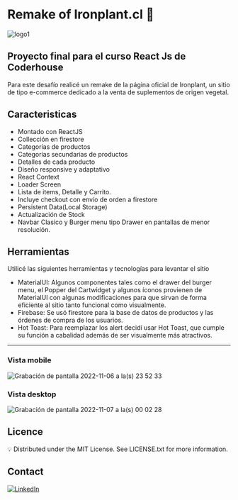# Remake of Ironplant.cl 🌱
![logo1](https://user-images.githubusercontent.com/87249022/200217369-068dad68-8e32-4a4e-be20-75f6f47581c2.png)

## Proyecto final para el curso React Js de Coderhouse

Para este desafío realicé un remake de la página oficial de Ironplant, un sitio de tipo  e-commerce dedicado a la venta de suplementos de origen vegetal. 

## Caracteristicas
- Montado con ReactJS
- Collección en firestore
- Categorías de productos
- Categorías secundarias de productos
- Detalles de cada producto
- Diseño responsive y adaptativo
- React Context
- Loader Screen
- Lista de items, Detalle y Carrito.
- Incluye checkout con envío de orden a firestore
- Persistent Data(Local Storage)
- Actualización de Stock
- Navbar Clasico y Burger menu tipo Drawer en pantallas de menor resolución.

## Herramientas
Utilicé las siguientes herramientas y tecnologías para levantar el sitio
- MaterialUI:
Algunos componentes tales como el drawer del burger menu, el Popper del Cartwidget y algunos íconos provienen de MaterialUI con algunas modificaciones para que sirvan de forma eficiente al sitio tanto funcional como visualmente.
- Firebase: 
Se usó firestore para la base de datos de productos y las órdenes de compra de los usuarios.
- Hot Toast: Para reemplazar los alert decidí usar Hot Toast, que cumple su función a cabalidad además de ser visualmente más atractivos.

___
### Vista mobile
![Grabación de pantalla 2022-11-06 a la(s) 23 52 33](https://user-images.githubusercontent.com/87249022/200217511-36275569-3852-4505-b1b8-9d9c6540acc3.gif)


### Vista desktop
![Grabación de pantalla 2022-11-07 a la(s) 00 02 28](https://user-images.githubusercontent.com/87249022/200218157-861a848a-edfc-4ee5-a60b-d1603da039f7.gif)

## Licence
💡 Distributed under the MIT License. See LICENSE.txt for more information.

## Contact 
<a>[![LinkedIn](https://img.shields.io/badge/linkedin-%230077B5.svg?style=for-the-badge&logo=linkedin&logoColor=white)](https://www.linkedin.com/in/agustin-rojas-c4r4c01/)</a>&nbsp;